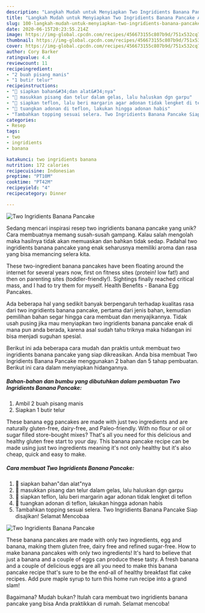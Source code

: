 ```yaml
---
description: "Langkah Mudah untuk Menyiapkan Two Ingridients Banana Pancake Anti Gagal"
title: "Langkah Mudah untuk Menyiapkan Two Ingridients Banana Pancake Anti Gagal"
slug: 100-langkah-mudah-untuk-menyiapkan-two-ingridients-banana-pancake-anti-gagal
date: 2020-06-15T20:23:55.214Z
image: https://img-global.cpcdn.com/recipes/456673155c807b9d/751x532cq70/two-ingridients-banana-pancake-foto-resep-utama.jpg
thumbnail: https://img-global.cpcdn.com/recipes/456673155c807b9d/751x532cq70/two-ingridients-banana-pancake-foto-resep-utama.jpg
cover: https://img-global.cpcdn.com/recipes/456673155c807b9d/751x532cq70/two-ingridients-banana-pancake-foto-resep-utama.jpg
author: Cory Barker
ratingvalue: 4.4
reviewcount: 11
recipeingredient:
- "2 buah pisang manis"
- "1 butir telur"
recipeinstructions:
- "🍑 siapkan bahan&#34;dan alat&#34;nya"
- "🍑 masukkan pisang dan telur dalam gelas, lalu haluskan dgn garpu"
- "🍑 siapkan teflon, lalu beri margarin agar adonan tidak lengket di teflon"
- "🍑 tuangkan adonan di teflon, lakukan hingga adonan habis"
- "Tambahkan topping sesuai selera. Two Ingridients Banana Pancake Siap disajikan! Selamat Mencobaa"
categories:
- Resep
tags:
- two
- ingridients
- banana

katakunci: two ingridients banana 
nutrition: 172 calories
recipecuisine: Indonesian
preptime: "PT10M"
cooktime: "PT42M"
recipeyield: "4"
recipecategory: Dinner

---
```



![Two Ingridients Banana Pancake](https://img-global.cpcdn.com/recipes/456673155c807b9d/751x532cq70/two-ingridients-banana-pancake-foto-resep-utama.jpg)

Sedang mencari inspirasi resep two ingridients banana pancake yang unik? Cara membuatnya memang susah-susah gampang. Kalau salah mengolah maka hasilnya tidak akan memuaskan dan bahkan tidak sedap. Padahal two ingridients banana pancake yang enak seharusnya memiliki aroma dan rasa yang bisa memancing selera kita.

These two-ingredient banana pancakes have been floating around the internet for several years now, first on fitness sites (protein! low fat!) and then on parenting sites (toddler-friendly!). Sightings finally reached critical mass, and I had to try them for myself. Health Benefits - Banana Egg Pancakes.

Ada beberapa hal yang sedikit banyak berpengaruh terhadap kualitas rasa dari two ingridients banana pancake, pertama dari jenis bahan, kemudian pemilihan bahan segar hingga cara membuat dan menyajikannya. Tidak usah pusing jika mau menyiapkan two ingridients banana pancake enak di mana pun anda berada, karena asal sudah tahu triknya maka hidangan ini bisa menjadi suguhan spesial.


Berikut ini ada beberapa cara mudah dan praktis untuk membuat two ingridients banana pancake yang siap dikreasikan. Anda bisa membuat Two Ingridients Banana Pancake menggunakan 2 bahan dan 5 tahap pembuatan. Berikut ini cara dalam menyiapkan hidangannya.

<!--inarticleads1-->

##### Bahan-bahan dan bumbu yang dibutuhkan dalam pembuatan Two Ingridients Banana Pancake:

1. Ambil 2 buah pisang manis
1. Siapkan 1 butir telur


These banana egg pancakes are made with just two ingredients and are naturally gluten-free, dairy-free, and Paleo-friendly. With no flour or oil or sugar filled store-bought mixes? That&#39;s all you need for this delicious and healthy gluten free start to your day. This banana pancake recipe can be made using just two ingredients meaning it&#39;s not only healthy but it&#39;s also cheap, quick and easy to make. 

<!--inarticleads2-->

##### Cara membuat Two Ingridients Banana Pancake:

1. 🍑 siapkan bahan&#34;dan alat&#34;nya
1. 🍑 masukkan pisang dan telur dalam gelas, lalu haluskan dgn garpu
1. 🍑 siapkan teflon, lalu beri margarin agar adonan tidak lengket di teflon
1. 🍑 tuangkan adonan di teflon, lakukan hingga adonan habis
1. Tambahkan topping sesuai selera. Two Ingridients Banana Pancake Siap disajikan! Selamat Mencobaa
<img src="//assets-global.cpcdn.com/assets/icons/button_play-2c75c40dde080a61004c1f40b05d8f140eaff45d7e9e6481dc71c63d2e7c4909.png" alt="Two Ingridients Banana Pancake">

These banana pancakes are made with only two ingredients, egg and banana, making them gluten free, dairy free and refined sugar-free. How to make banana pancakes with only two ingredients! It&#39;s hard to believe that just a banana and a couple of eggs can produce these tasty. A fresh banana and a couple of delicious eggs are all you need to make this banana pancake recipe that&#39;s sure to be the end-all of healthy breakfast flat cake recipes. Add pure maple syrup to turn this home run recipe into a grand slam! 

Bagaimana? Mudah bukan? Itulah cara membuat two ingridients banana pancake yang bisa Anda praktikkan di rumah. Selamat mencoba!
